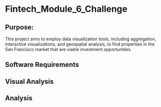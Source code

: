 # Fintech_Module_6_Challenge


## Purpose: 

This project aims to employ data visualization tools, including aggregation, interactive visualizations, and geospatial analysis, to find properties in the San Francisco market that are viable investment opportunities.

## Software Requirements


## Visual Analysis


## Analysis